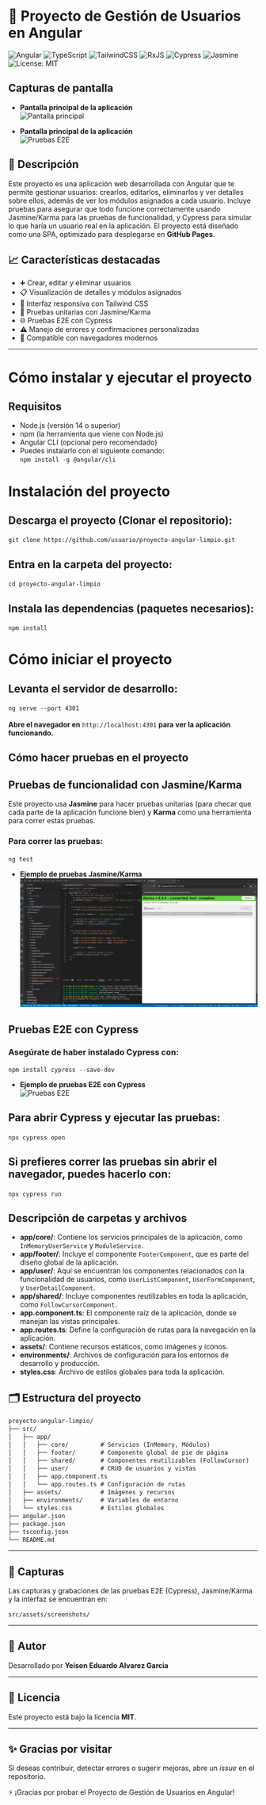 # 👥 Proyecto de Gestión de Usuarios en Angular

![Angular](https://img.shields.io/badge/Angular-DD0031?style=for-the-badge&logo=angular&logoColor=white)
![TypeScript](https://img.shields.io/badge/TypeScript-3178C6?style=for-the-badge&logo=typescript&logoColor=white)
![TailwindCSS](https://img.shields.io/badge/TailwindCSS-38B2AC?style=for-the-badge&logo=tailwind-css&logoColor=white)
![RxJS](https://img.shields.io/badge/RxJS-B7178C?style=for-the-badge&logo=reactivex&logoColor=white)
![Cypress](https://img.shields.io/badge/Cypress-17202C?style=for-the-badge&logo=cypress&logoColor=white)
![Jasmine](https://img.shields.io/badge/Jasmine-8A4182?style=for-the-badge&logo=jasmine&logoColor=white)
![License: MIT](https://img.shields.io/badge/License-MIT-yellow.svg?style=for-the-badge)

## Capturas de pantalla

- **Pantalla principal de la aplicación**  
![Pantalla principal](src/assets/angular.webp)


- **Pantalla principal de la aplicación**  
![Pruebas E2E](src/assets/screenshots/gif3.gif)


## 🚀 Descripción

Este proyecto es una aplicación web desarrollada con Angular que te permite gestionar usuarios: crearlos, editarlos, eliminarlos y ver detalles sobre ellos, además de ver los módulos asignados a cada usuario. Incluye pruebas para asegurar que todo funcione correctamente usando Jasmine/Karma para las pruebas de funcionalidad, y Cypress para simular lo que haría un usuario real en la aplicación. El proyecto está diseñado como una SPA, optimizado para desplegarse en **GitHub Pages**.


## 📈 Características destacadas

- ➕ Crear, editar y eliminar usuarios
- 📋 Visualización de detalles y módulos asignados
- 📆 Interfaz responsiva con Tailwind CSS
- 🧪 Pruebas unitarias con Jasmine/Karma
- 🌐 Pruebas E2E con Cypress
- ⚠️ Manejo de errores y confirmaciones personalizadas
- 🚀 Compatible con navegadores modernos

---
# Cómo instalar y ejecutar el proyecto

## Requisitos
- Node.js (versión 14 o superior)
- npm (la herramienta que viene con Node.js)
- Angular CLI (opcional pero recomendado)
- Puedes instalarlo con el siguiente comando:
  <br> `npm install -g @angular/cli`

# Instalación del proyecto

## Descarga el proyecto (Clonar el repositorio):
`git clone https://github.com/usuario/proyecto-angular-limpio.git`
## Entra en la carpeta del proyecto:
`cd proyecto-angular-limpio`
## Instala las dependencias (paquetes necesarios):
`npm install`


# Cómo iniciar el proyecto

## Levanta el servidor de desarrollo:
`ng serve --port 4301`
<br><br>**Abre el navegador en** `http://localhost:4301` **para ver la aplicación funcionando.**


## Cómo hacer pruebas en el proyecto

## Pruebas de funcionalidad con Jasmine/Karma
Este proyecto usa **Jasmine** para hacer pruebas unitarias (para checar que cada parte de la aplicación funcione bien) y **Karma** como una herramienta para correr estas pruebas.

###	Para correr las pruebas:
`ng test`

- **Ejemplo de pruebas  Jasmine/Karma**   
![Pruebas E2E](src/assets/screenshots/6.jpg)


## Pruebas E2E con Cypress

### Asegúrate de haber instalado Cypress con:
`npm install cypress --save-dev`


- **Ejemplo de pruebas E2E con Cypress**  
![Pruebas E2E](src/assets/screenshots/gif2.gif)


## Para abrir Cypress y ejecutar las pruebas:
`npx cypress open`

## Si prefieres correr las pruebas sin abrir el navegador, puedes hacerlo con:
`npx cypress run`

## Descripción de carpetas y archivos

- **app/core/**: Contiene los servicios principales de la aplicación, como `InMemoryUserService` y `ModuleService`.
- **app/footer/**: Incluye el componente `FooterComponent`, que es parte del diseño global de la aplicación.
- **app/user/**: Aquí se encuentran los componentes relacionados con la funcionalidad de usuarios, como `UserListComponent`, `UserFormComponent`, y `UserDetailComponent`.
- **app/shared/**: Incluye componentes reutilizables en toda la aplicación, como `FollowCursorComponent`.
- **app.component.ts**: El componente raíz de la aplicación, donde se manejan las vistas principales.
- **app.routes.ts**: Define la configuración de rutas para la navegación en la aplicación.
- **assets/**: Contiene recursos estáticos, como imágenes y íconos.
- **environments/**: Archivos de configuración para los entornos de desarrollo y producción.
- **styles.css**: Archivo de estilos globales para toda la aplicación.

## 🗂️ Estructura del proyecto

```
proyecto-angular-limpio/
├── src/
│   ├── app/
│   │   ├── core/         # Servicios (InMemory, Módulos)
│   │   ├── footer/       # Componente global de pie de página
│   │   ├── shared/       # Componentes reutilizables (FollowCursor)
│   │   ├── user/         # CRUD de usuarios y vistas
│   │   ├── app.component.ts
│   │   └── app.routes.ts # Configuración de rutas
│   ├── assets/           # Imágenes y recursos
│   ├── environments/     # Variables de entorno
│   └── styles.css        # Estilos globales
├── angular.json
├── package.json
├── tsconfig.json
└── README.md
```

---

## 📸 Capturas

Las capturas y grabaciones de las pruebas E2E (Cypress), Jasmine/Karma y la interfaz se encuentran en:

```
src/assets/screenshots/
```

---

## 👤 Autor

Desarrollado por **Yeison Eduardo Alvarez Garcia**

---

## 📄 Licencia

Este proyecto está bajo la licencia **MIT**.

---

## ✨ Gracias por visitar

Si deseas contribuir, detectar errores o sugerir mejoras, abre un *issue* en el repositorio.

⚡ ¡Gracias por probar el Proyecto de Gestión de Usuarios en Angular!



